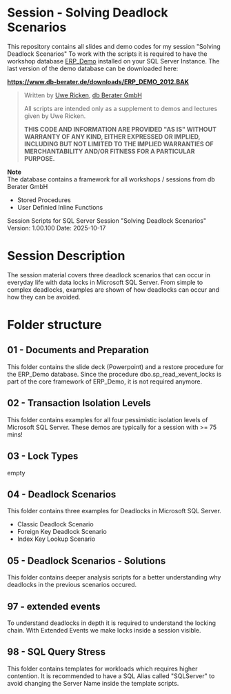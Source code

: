 
# Session - Solving Deadlock Scenarios
This repository contains all slides and demo codes for my session "Solving Deadlock Scenarios"
To work with the scripts it is required to have the workshop database [ERP_Demo](https://www.db-berater.de/downloads/ERP_DEMO_2012.BAK) installed on your SQL Server Instance.
The last version of the demo database can be downloaded here:

**https://www.db-berater.de/downloads/ERP_DEMO_2012.BAK**

> Written by
>	[Uwe Ricken](https://www.db-berater.de/uwe-ricken/), 
>	[db Berater GmbH](https://db-berater.de)
> 
> All scripts are intended only as a supplement to demos and lectures
> given by Uwe Ricken.  
>   
> **THIS CODE AND INFORMATION ARE PROVIDED "AS IS" WITHOUT WARRANTY OF 
> ANY KIND, EITHER EXPRESSED OR IMPLIED, INCLUDING BUT NOT LIMITED 
> TO THE IMPLIED WARRANTIES OF MERCHANTABILITY AND/OR FITNESS FOR A
> PARTICULAR PURPOSE.**

**Note**\
The database contains a framework for all workshops / sessions from db Berater GmbH
+ Stored Procedures
+ User Definied Inline Functions

Session Scripts for SQL Server Session "Solving Deadlock Scenarios"
Version:	1.00.100
Date:		2025-10-17

# Session Description
The session material covers three deadlock scenarios that can occur in everyday life with data locks in Microsoft SQL Server. From simple to complex deadlocks, examples are shown of how deadlocks can occur and how they can be avoided.

# Folder structure
## 01 - Documents and Preparation
This folder contains the slide deck (Powerpoint) and a restore procedure for the ERP_Demo database. Since the procedure dbo.sp_read_xevent_locks is part of the core framework of ERP_Demo, it is not required anymore.
## 02 - Transaction Isolation Levels
This folder contains examples for all four pessimistic isolation levels of Microsoft SQL Server. These demos are typically for a session with >= 75 mins!
## 03 - Lock Types
empty
## 04 - Deadlock Scenarios
This folder contains three examples for Deadlocks in Microsoft SQL Server.
+ Classic Deadlock Scenario
+ Foreign Key Deadlock Scenario
+ Index Key Lookup Scenario
## 05 - Deadlock Scenarios - Solutions
This folder contains deeper analysis scripts for a better understanding why deadlocks in the previous scenarios occured.
## 97 - extended events
To understand deadlocks in depth it is required to understand the locking chain. With Extended Events we make locks inside a session visible.
## 98 - SQL Query Stress
This folder contains templates for workloads which requires higher contention. It is recommended to have a SQL Alias called "SQLServer" to avoid changing the Server Name inside the template scripts.